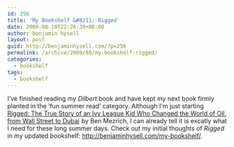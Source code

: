 ```yaml
---
id: 256
title: 'My Bookshelf &#8211; Rigged'
date: 2009-08-10T22:20:39+00:00
author: benjamin hysell
layout: post
guid: http://benjaminhysell.com/?p=256
permalink: /archive/2009/08/my-bookshelf-rigged/
categories:
  - bookshelf
tags:
  - bookshelf
---
```

I’ve finished reading my <em>Dilbert</em> book and have kept my next book firmly planted in the ‘fun summer read’ category.  Although I'm just starting <a href="http://www.amazon.com/gp/product/B001C2DDWC?ie=UTF8&amp;tag=benjahysel-20&amp;linkCode=as2&amp;camp=1789&amp;creative=390957&amp;creativeASIN=B001C2DDWC">Rigged: The True Story of an Ivy League Kid Who Changed the World of Oil, from Wall Street to Dubai</a><img style="border:none !important; margin:0px !important;" src="http://www.assoc-amazon.com/e/ir?t=benjahysel-20&amp;l=as2&amp;o=1&amp;a=B001C2DDWC" border="0" alt="" width="1" height="1" /> by Ben Mezrich, I can already tell it is excatly what I need for these long summer days.  Check out my initial thoughts of <em>Rigged</em> in my updated bookshelf: <a href="http://benjaminhysell.com/my-bookshelf/" target="_self">http://benjaminhysell.com/my-bookshelf/</a>.